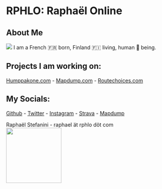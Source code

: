 # RPHLO: Raphaël Online

## About Me

![](https://cdn.rphlo.com/heart_beating.gif) I am a French 🇫🇷 born, Finland 🇫🇮 living, human 🧍 being.

## Projects I am working on:

[Humppakone.com](https://humppakone.com) - [Mapdump.com](https://mapdump.com) - [Routechoices.com](https://www.routechoices.com)

## My Socials:

[Github](https://github.com/rphlo) - [Twitter](https://twitter.com/rphlo) - [Instagram](https://instagram.com/rphlo) - [Strava](https://strava.com/athletes/rphlo) - [Mapdump](https://mapdump.com/athletes/rphlo)

Raphaël Stefanini - raphael ät rphlo döt com  
<a href="https://rphlo.com/"><img src="https://cdn.rphlo.com/qrweb.png" width="150px"/></a>
